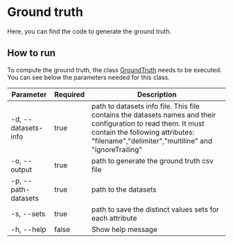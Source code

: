 # Ground truth

Here, you can find the code to generate the ground truth.

## How to run

To compute the ground truth, the class [GroundTruth](https://github.com/dtim-upc/NextiaJD2/blob/nextiajd_v3.0.1/sql/nextiajd/groundTruth/src/main/scala/GroundTruth.scala) needs to be executed. You can see below the parameters needed for this class.

| Parameter           | Required | Description                                                                                                                                                                                               |
|---------------------|----------|-----------------------------------------------------------------------------------------------------------------------------------------------------------------------------------------------------------|
| -d, --datasets-info | true     | path to datasets info file. This file contains the datasets names and their configuration to read them. It must contain the following attributes: "filename","delimiter","multiline" and "ignoreTrailing" |
| -o, --output        | true     | path to generate the ground truth csv file                                                                                                                                                                |
| -p, --path-datasets | true     | path to the datasets                                                                                                                                                                                      |
| -s, --sets          | true     | path to save the distinct values sets for each attribute                                                                                                                                                  |
| -h, --help          | false    | Show help message                                                                                                                                                                                         |
